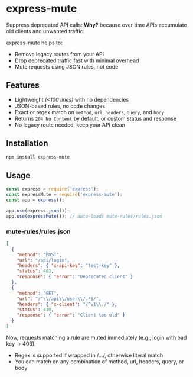 # express-mute

Suppress deprecated API calls: **Why?** because over time APIs accumulate old clients and unwanted traffic.

express-mute helps to:
* Remove legacy routes from your API
* Drop deprecated traffic fast with minimal overhead
* Mute requests using JSON rules, not code

## Features

- Lightweight _(<100 lines)_ with no dependencies
- JSON-based rules, no code changes
- Exact or regex match on `method`, `url`, `headers`, `query`, and `body`
- Returns `204 No Content` by default, or custom status and response
- No legacy route needed, keep your API clean

## Installation

```bash
npm install express-mute
```

## Usage

```js
const express = require('express');
const expressMute = require('express-mute');
const app = express();

app.use(express.json());
app.use(expressMute()); // auto-loads mute-rules/rules.json
```

### mute-rules/rules.json

```json
[
  {
    "method": "POST",
    "url": "/api/login",
    "headers": { "x-api-key": "test-key" },
    "status": 403,
    "response": { "error": "Deprecated client" }
  },
  {
    "method": "GET",
    "url": "/^\\/api\\/user\\/.*$/",
    "headers": { "x-client": "/^v1\\./" },
    "status": 410,
    "response": { "error": "Client too old" }
  }
]
```

Now, requests matching a rule are muted immediately (e.g., login with bad key → 403).

* Regex is supported if wrapped in /.../, otherwise literal match
* You can match on any combination of method, url, headers, query, or body
